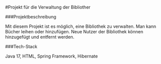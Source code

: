 #Projekt für die Verwaltung der Bibliother

###Projektbeschreibung

Mit diesem Projekt ist es möglich, eine Bibliothek zu verwalten. Man kann Bücher leihen oder hinzufügen. Neue Nutzer der Bibliothek können hinzugefügt und entfernt werden. 

###Tech-Stack

Java 17, HTML, Spring Framework, Hibernate   
